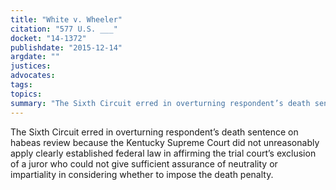 ```yaml
---
title: "White v. Wheeler"
citation: "577 U.S. ___"
docket: "14-1372"
publishdate: "2015-12-14"
argdate: ""
justices:
advocates:
tags:
topics:
summary: "The Sixth Circuit erred in overturning respondent’s death sentence on habeas review because the Kentucky Supreme Court did not unreasonably apply clearly established federal law in affirming the trial court’s exclusion of a juror who could not give sufficient assurance of neutrality or impartiality in considering whether to impose the death penalty."
---
```

The Sixth Circuit erred in overturning respondent’s death sentence on habeas review because the Kentucky Supreme Court did not unreasonably apply clearly established federal law in affirming the trial court’s exclusion of a juror who could not give sufficient assurance of neutrality or impartiality in considering whether to impose the death penalty.

